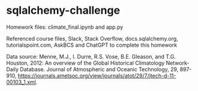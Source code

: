 # sqlalchemy-challenge

Homework files: climate_final.ipynb and app.py

Referenced course files, Slack, Stack Overflow, docs.sqlalchemy.org, tutorialspoint.com, AskBCS and ChatGPT to complete this homework

Data source: Menne, M.J., I. Durre, R.S. Vose, B.E. Gleason, and T.G. Houston, 2012: An overview of the Global Historical Climatology Network-Daily Database. Journal of Atmospheric and Oceanic Technology, 29, 897-910, https://journals.ametsoc.org/view/journals/atot/29/7/jtech-d-11-00103_1.xml.
